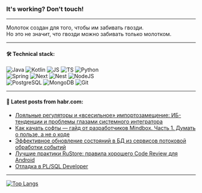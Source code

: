 ### It's working? Don't touch!

---
Молоток создан для того, чтобы им забивать гвозди. <br>
Но это не значит, что гвозди можно забивать только молотком.

---

#### 🛠️ Technical stack:

![Java](https://img.shields.io/badge/Java-informational?logo=Oracle&style=flat&logoColor=white&color=FF4500)
![Kotlin](https://img.shields.io/badge/Kotlin-informational?logo=Kotlin&style=flat&logoColor=white&color=774D97)
![JS](https://img.shields.io/badge/JS-informational?logo=javaScript&style=flat&logoColor=black&color=F7Df1E)
![TS](https://img.shields.io/badge/TypeScript-informational?logo=typeScript&style=flat&logoColor=black&color=017acc)
![Python](https://img.shields.io/badge/Python-informational?logo=Python&style=flat&logoColor=black&color=ffdd54) <br>
![Spring](https://img.shields.io/badge/SpringBoot-informational?logo=SpringBoot&style=flat&logoColor=white&color=6DB33F) 
![Next](https://img.shields.io/badge/Next.js-informational?logo=Next.js&style=flat&logoColor=white&color=3671a1)
![Nest](https://img.shields.io/badge/NestJS-informational?logo=NestJS&style=flat&logoColor=white&color=E0234E)
![NodeJS](https://img.shields.io/badge/NodeJS-informational?logo=node.js&style=flat&logoColor=white&color=70A760) <br>
![PostgreSQL](https://img.shields.io/badge/PostgreSQL-informational?logo=PostgreSQL&style=flat&logoColor=white&color=DAA520)
![MongoDB](https://img.shields.io/badge/MongoDB-informational?logo=MongoDB&style=flat&logoColor=white&color=870000)
![Git](https://img.shields.io/badge/Git-informational?logo=git&style=flat&logoColor=white&color=f74e28)

___

#### 💬 Latest posts from habr.com:

<!-- BLOG-POST-LIST:START -->
- [Лояльные регуляторы и «всесильное» импортозамещение: ИБ-тенденции и проблемы глазами системного интегратора](https://habr.com/ru/companies/bastion/articles/789866/?utm_source=habrahabr&utm_medium=rss&utm_campaign=789866)
- [Как качать софты — гайд от разработчиков Mindbox. Часть 1. Думать о пользе, а не о коде](https://habr.com/ru/companies/mindbox/articles/790056/?utm_source=habrahabr&utm_medium=rss&utm_campaign=790056)
- [Эффективное обновление состояний в БД из сервисов потоковой обработки событий](https://habr.com/ru/companies/oleg-bunin/articles/788038/?utm_source=habrahabr&utm_medium=rss&utm_campaign=788038)
- [Лучшие практики RuStore: правила хорошего Code Review для Android](https://habr.com/ru/companies/vk/articles/790044/?utm_source=habrahabr&utm_medium=rss&utm_campaign=790044)
- [Отладка в PL/SQL Developer](https://habr.com/ru/companies/custis/articles/789856/?utm_source=habrahabr&utm_medium=rss&utm_campaign=789856)
<!-- BLOG-POST-LIST:END -->

---
[![Top Langs](https://github-readme-stats-git-master-advtsetting-gmailcom.vercel.app/api/top-langs/?username=zloylis&langs_count=10&hide_title=false&title_color=e6edf3&size_weight=0.5&count_weight=0.5&layout=compact&hide_border=true&theme=dracula)](https://github.com/zloylis)

<!-- ![GitHub stats](https://github-readme-stats-git-master-advtsetting-gmailcom.vercel.app/api?username=zloylis&show_icons=true&hide_border=true&theme=dracula&hide_title=true&include_all_commits=true&count_private=true&hide=contribs&hide_rank=true) -->
